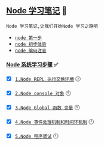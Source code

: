 <a href="#top" id="top"> Node 学习笔记</a> :maple_leaf:
----
`Node 学习笔记,让我们开始Node 学习之路吧`

- [`node 第一步`](https://github.com/kickgod/Front-End/blob/master/Node/Document/NodeStart.md)
- [`node 初步体验`](https://github.com/kickgod/Front-End/blob/master/Node/Document/NodeExample.md)
- [`node 编码注意`](https://github.com/kickgod/Front-End/blob/master/Node/Document/NodeUse.md)

#### [Node 系统学习步骤](#) :white_check_mark:
- [x]  [`1.Node REPL 执行交换环境`](https://github.com/kickgod/Front-End/blob/master/Node/Document/NodeREPL.md) :clock130:
- [x]  [`2.Node console 对象`](https://github.com/kickgod/Front-End/blob/master/Node/Document/NodeConsole.md) :clock10:
- [x]  [`3.Node Global 函数 变量`](https://github.com/kickgod/Front-End/blob/master/Node/Document/NodeGlobal.md) :clock11:
- [x]  [`4.Node 事件处理机制和时间环机制`](https://github.com/kickgod/Front-End/blob/master/Node/Document/NodeEvent.md) :clock12:
- [x]  [`5.Node 程序调试`](https://github.com/kickgod/Front-End/blob/master/Node/Document/NodeDebug.md) :clock12:
 
